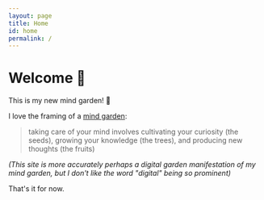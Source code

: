 ```yaml
---
layout: page
title: Home
id: home
permalink: /
---
```


# Welcome 🥳

This is my new mind garden! 🌿

I love the framing of a [mind garden](https://nesslabs.com/mind-garden):

> taking care of your mind involves cultivating your curiosity (the seeds), growing your knowledge (the trees), and producing new thoughts (the fruits)

_(This site is more accurately perhaps a digital garden manifestation of my mind garden, but I don't like the word "digital" being so prominent)_

That's it for now.